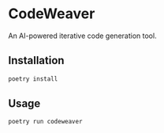 # CodeWeaver

An AI-powered iterative code generation tool.

## Installation

```bash
poetry install
```

## Usage

```bash
poetry run codeweaver
```

